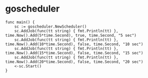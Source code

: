 # goscheduler

    func main() {
        sc := goscheduler.NewScheduler()
        sc.AddJob(func(tt string) { fmt.Println(tt) }, time.Now().Add(5*time.Second), true, time.Second, "5 sec")
        sc.AddJob(func(tt string) { fmt.Println(tt) }, time.Now().Add(10*time.Second), false, time.Second, "10 sec")
        sc.AddJob(func(tt string) { fmt.Println(tt) }, time.Now().Add(15*time.Second), false, time.Second, "15 sec")
        sc.AddJob(func(tt string) { fmt.Println(tt) }, time.Now().Add(20*time.Second), false, time.Second, "20 sec")
        <-sc.Start()
    }